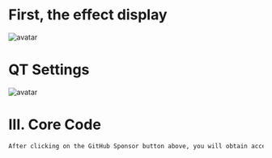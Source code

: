 #  First, the effect display 

![avatar]( f6ce284232154f4482b887536f5a1d5f.gif) 

#  QT Settings 

![avatar]( 0e74f0705d874f24abdf8aa3c7258aa0.png) 

#  III. Core Code 

 ```python  
After clicking on the GitHub Sponsor button above, you will obtain access permissions to my private code repository ( https://github.com/slowlon/my_code_bar ) to view this blog code. By searching the code number of this blog, you can find the code you need, code number is: 2024020309573844989
 ```  
